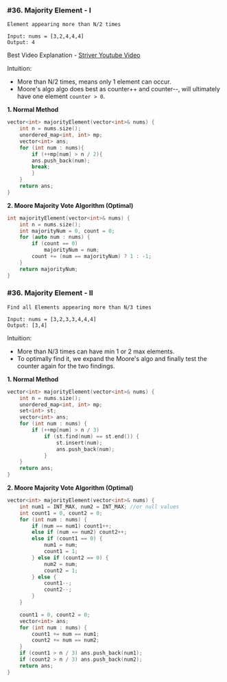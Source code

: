 ### #36. Majority Element - I

```
Element appearing more than N/2 times

Input: nums = [3,2,4,4,4]
Output: 4
```

Best Video Explanation - [Striver Youtube Video](https://www.youtube.com/watch?v=yDbkQd9t2ig&list=PLgUwDviBIf0rPG3Ictpu74YWBQ1CaBkm2&index=18&ab_channel=takeUforward)

Intuition:
* More than N/2 times, means only 1 element can occur.
* Moore's algo algo does best as counter++ and counter--, will ultimately have one element `counter > 0`.

**1. Normal Method**
```cpp
vector<int> majorityElement(vector<int>& nums) {
    int n = nums.size();
    unordered_map<int, int> mp;
    vector<int> ans;
    for (int num : nums){
        if (++mp[num] > n / 2){
	    ans.push_back(num);
	    break;
    	}
    }
    return ans;
}
```

**2. Moore Majority Vote Algorithm (Optimal)**
```cpp
int majorityElement(vector<int>& nums) {
    int n = nums.size();
    int majorityNum = 0, count = 0;
    for (auto num : nums) {
        if (count == 0)
            majorityNum = num;
        count += (num == majorityNum) ? 1 : -1;
    }
    return majorityNum;
}
```

### #36. Majority Element - II

```
Find all Elements appearing more than N/3 times

Input: nums = [3,2,3,3,4,4,4]
Output: [3,4]
```

Intuition:
* More than N/3 times can have min 1 or 2 max elements.
* To optimally find it, we expand the Moore's algo and finally test the counter again for the two findings.

**1. Normal Method**
```cpp
vector<int> majorityElement(vector<int>& nums) {
    int n = nums.size();
    unordered_map<int, int> mp;
    set<int> st;
    vector<int> ans;
    for (int num : nums) {
        if (++mp[num] > n / 3)
            if (st.find(num) == st.end()) {
                st.insert(num);
                ans.push_back(num);
            }
    }
    return ans;
}
```

**2. Moore Majority Vote Algorithm (Optimal)**
```cpp
vector<int> majorityElement(vector<int>& nums) {
    int num1 = INT_MAX, num2 = INT_MAX; //or null values
    int count1 = 0, count2 = 0;
    for (int num : nums) {
        if (num == num1) count1++;
        else if (num == num2) count2++;
        else if (count1 == 0) {
            num1 = num;
            count1 = 1;
        } else if (count2 == 0) {
            num2 = num;
            count2 = 1;
        } else {
            count1--;
            count2--;
        }
    }

    count1 = 0, count2 = 0;
    vector<int> ans;
    for (int num : nums) {
        count1 += num == num1;
        count2 += num == num2;
    }
    if (count1 > n / 3) ans.push_back(num1);
    if (count2 > n / 3) ans.push_back(num2);
    return ans;
}
```
